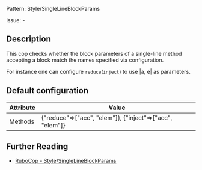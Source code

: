 Pattern: Style/SingleLineBlockParams

Issue: -

## Description

This cop checks whether the block parameters of a single-line
method accepting a block match the names specified via configuration.

For instance one can configure `reduce`(`inject`) to use |a, e| as
parameters.

## Default configuration

Attribute | Value
--- | ---
Methods | {"reduce"=>["acc", "elem"]}, {"inject"=>["acc", "elem"]}

## Further Reading

* [RuboCop - Style/SingleLineBlockParams](https://rubocop.readthedocs.io/en/latest/cops_style/#stylesinglelineblockparams)

